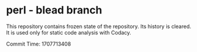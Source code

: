 # perl - blead branch

This repository contains frozen state of the repository.
Its history is cleared. It is used only for static code
analysis with Codacy.

Commit Time: 1707713408